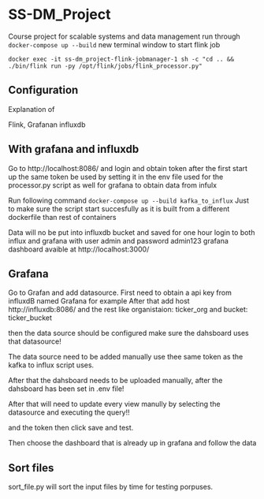 # SS-DM_Project
Course project for scalable systems and data management
run through 
``docker-compose up --build``
new terminal window to start flink job

``docker exec -it ss-dm_project-flink-jobmanager-1 sh -c "cd .. && ./bin/flink run -py /opt/flink/jobs/flink_processor.py"``


## Configuration 
Explanation of 

Flink, Grafanan influxdb

## With grafana and influxdb
Go to http://localhost:8086/ and login and obtain token 
after the first start up the same token be used by setting it in the env file used for the processor.py script as well for grafana to obtain data from infulx

Run following command
``docker-compose up --build kafka_to_influx``
Just to make sure the script start succesfully as it is built from a different dockerfile than rest of containers

Data will no be put into influxdb bucket and saved for one hour
login to both influx and grafana with user admin and password admin123 
grafana dashboard avaible at http://localhost:3000/ 

## Grafana

Go to Grafan and add datasource.
First need to obtain a api key from influxdB named Grafana for example
After that add
host http://influxdb:8086/
and the rest like organistaion: ticker_org
and bucket: ticker_bucket

then the data source should be configured make sure the dahsboard uses that datasource!

The data source need to be added manually use thee same token as the kafka to influx script uses.

After that the dahsboard needs to be uploaded manually, after the dahsboard has been set in .env file!

After that will need to update every view manully by selecting the datasource and executing the query!!


and the token then click save and test.

Then choose the dashboard that is already up in grafana and follow the data


## Sort files 

sort_file.py will sort the input files by time for testing porpuses.

